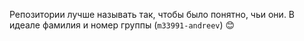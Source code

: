 Репозитории лучше называть так, чтобы было понятно, чьи они. В идеале фамилия и номер группы (`m33991-andreev`) :blush:
